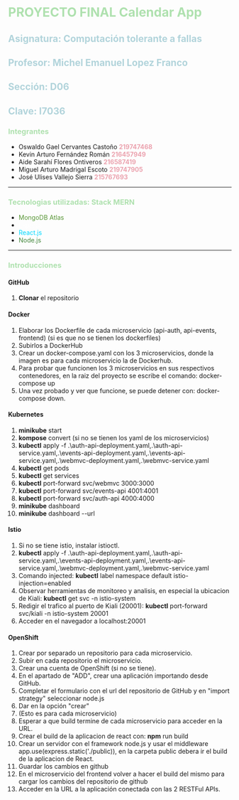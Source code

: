 <font color="#afe1af"><h1>PROYECTO FINAL <strong>Calendar App</strong></h1></font>
<h2><font color="#b2d4db"><b>Asignatura: </b>Computación tolerante a fallas</font></h2>
<h2><font color="#b2d4db"><b>Profesor: </b>Michel Emanuel Lopez Franco</font></h2>
<h2><font color="#b2d4db"><b>Sección: </b>D06</font></h2>
<h2><font color="#b2d4db"><b>Clave: </b>I7036</font></h2>
<h3><font color="#afe1af">Integrantes</font></h3>
<ul>
  <li>Oswaldo Gael Cervantes Castoño <font color="#eba2ae"><b>219747468</b></font></li>
  <li>Kevin Arturo Fernández Román <font color="#eba2ae"><b>216457949</b></font></li>
  <li>Aide Sarahí Flores Ontiveros <font color="#eba2ae"><b>216587419</b></font></li>
  <li>Miguel Arturo Madrigal Escoto <font color="#eba2ae"><b>219747905</b></font></li>
  <li>José Ulises Vallejo Sierra <font color="#eba2ae"><b>215767693</b></font></li>
</ul>
<hr/ >
<h3><font color="#afe1af">Tecnologias utilizadas: Stack MERN</font></h3>
<ul>
  <li><font color="#589636">MongoDB Atlas</font></li>
  <li><font color="#fefefe">Express</font></li>
  <li><font color="#00d8ff">React.js</font></li>
  <li><font color="#44883e">Node.js</font></li>
</ul>
<hr/ >
<h3><font color="#afe1af">Introducciones</font></h3>
<h4>GitHub</h4>	
<ol>
  <li><strong>Clonar</strong> el repositorio</li>
</ol>

<h4>Docker</h4>	
<ol>
  <li>Elaborar los Dockerfile de cada microservicio (api-auth, api-events, frontend) (si es que no se tienen los dockerfiles)</li>
  <li>Subirlos a DockerHub</li>
  <li>Crear un docker-compose.yaml con los 3 microservicios, donde la imagen es para cada microservicio la de Dockerhub.</li>
  <li>Para probar que funcionen los 3 microservicios en sus respectivos contenedores, en la raiz del proyecto se escribe el comando: docker-compose up</li>
  <li>Una vez probado y ver que funcione, se puede detener con: docker-compose down.</li>
</ol>

<h4>Kubernetes</h4>	
<ol>
  <li><strong>minikube</strong> start</li>
  <li><strong>kompose</strong> convert (si no se tienen los yaml de los microservicios)</li>
  <li><strong>kubectl</strong> apply -f .\auth-api-deployment.yaml,.\auth-api-service.yaml,.\events-api-deployment.yaml,.\events-api-service.yaml,.\webmvc-deployment.yaml,.\webmvc-service.yaml</li>
  <li><strong>kubectl</strong> get pods</li>
  <li><strong>kubectl</strong> get services</li>
  <li><strong>kubectl</strong> port-forward svc/webmvc 3000:3000</li>
  <li><strong>kubectl</strong> port-forward svc/events-api 4001:4001</li>
  <li><strong>kubectl</strong> port-forward svc/auth-api 4000:4000</li>
  <li><strong>minikube</strong> dashboard</li>
  <li><strong>minikube</strong> dashboard --url</li>
</ol>

<h4>Istio</h4>	
<ol>
  <li>Si no se tiene istio, instalar istioctl.</li>
  <li><strong>kubectl</strong> apply -f .\auth-api-deployment.yaml,.\auth-api-service.yaml,.\events-api-deployment.yaml,.\events-api-service.yaml,.\webmvc-deployment.yaml,.\webmvc-service.yaml</li>
  <li>Comando injected: <strong>kubectl</strong> label namespace default istio-injection=enabled</li>
  <li>Observar herramientas de monitoreo y analisis, en especial la ubicacion de Kiali: <strong>kubectl</strong> get svc -n istio-system</li>
  <li>Redigir el trafico al puerto de Kiali (20001): <strong>kubectl</strong> port-forward svc/kiali -n istio-system 20001</li>
  <li>Acceder en el navegador a localhost:20001</li>
</ol>

<h4>OpenShift</h4>	
<ol>
  <li>Crear por separado un repositorio para cada microservicio.</li>
  <li>Subir en cada repositorio el microservicio.</li>
  <li>Crear una cuenta de OpenShift (si no se tiene).</li>
  <li>En el apartado de "ADD", crear una aplicación importando desde GitHub.</li>
  <li>Completar el formulario con el url del repositorio de GitHub y en "import strategy" seleccionar node.js</li>
  <li>Dar en la opción "crear"</li>
  <li>(Esto es para cada microservicio)</li>
  <li>Esperar a que build termine de cada microservicio para acceder en la URL.</li>
  <li>Crear el build de la aplicacion de react con: <strong>npm</strong> run build</li>
  <li>Crear un servidor con el framework node.js y usar el middleware app.use(express.static('./public)), en la carpeta public debera ir el build de la aplicacion de React.</li>
  <li>Guardar los cambios en github</li>
  <li>En el microservicio del frontend volver a hacer el build del mismo para cargar los cambios del repositorio de github</li>
  <li>Acceder en la URL a la aplicación conectada con las 2 RESTFul APIs.</li>
</ol>
